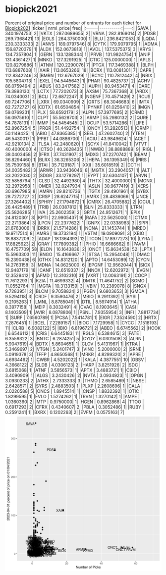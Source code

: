 # biopick2021
Percent of original price and number of entrants for each ticket for [Biopick2021](https://twitter.com/hashtag/Biopick2021)
|ticker |  nrml_price| freq|
|:------|-----------:|----:|
|SAVA   | 340.1974753|    2|
|VKTX   | 287.0689655|    2|
|VRNA   | 282.8169014|    2|
|PDSB   | 269.7368421|   13|
|EOLS   | 264.3750000|    1|
|BLU    | 236.8421053|    3|
|LQDA   | 230.3333333|    2|
|ANVS   | 189.0797546|    8|
|CYTK   | 179.9079795|    1|
|ADMA   | 156.8720379|    1|
|ALDX   | 152.0673813|    1|
|AVDL   | 137.5375375|    3|
|KRYS   | 134.7357804|    1|
|GERN   | 133.1288344|    1|
|PRVB   | 131.9824754|    1|
|ANIP   | 131.4361427|    1|
|MNKD   | 127.3291925|    1|
|CTIC   | 125.0000000|    1|
|APLS   | 120.8279886|    1|
|ATNM   | 120.2290076|    7|
|PTGX   | 117.3469388|    1|
|BLPH   | 113.6887608|    1|
|XAIR   | 113.0653266|   18|
|BCRX   | 113.0081301|    7|
|CAPR   | 112.8342246|    3|
|BMRN   | 112.6767029|    1|
|BCYC   | 110.7812442|    4|
|NBIX   | 105.5804713|    1|
|EXEL   |  94.5445643|    1|
|PHAR   |  90.4825737|    2|
|ACHV   |  86.0759494|    2|
|ABUS   |  83.2417582|    3|
|AUPH   |  80.9453471|    4|
|DARE   |  79.3893130|    1|
|LCTX   |  77.7202073|    3|
|AXSM   |  75.7367368|    3|
|ARDX   |  74.0340031|    2|
|BCLI   |  72.6872247|    3|
|NGENF  |  70.4571429|    2|
|RCUS   |  69.7247706|    1|
|LXRX   |  69.0340909|    2|
|GRTS   |  68.3046683|    6|
|IMTX   |  62.7272727|    6|
|CDTX   |  61.6504854|    1|
|PYNKF  |  61.0256410|    2|
|IMGN   |  59.0769231|    1|
|PLX    |  58.6592179|    2|
|ALPN   |  57.3977695|    2|
|CRMD   |  56.0975610|    1|
|CLPT   |  55.5628703|    3|
|ARMP   |  55.2980132|    2|
|QURE   |  54.7878131|    1|
|IMMP   |  54.5454545|    2|
|OCUP   |  53.5714286|    1|
|LIFE   |  52.8967254|    5|
|PRQR   |  51.4492754|    1|
|ONCY   |  51.2820513|    1|
|ORMP   |  50.1149425|    1|
|ABIO   |  47.8365385|    1|
|SEEL   |  47.2602740|    2|
|YTEN   |  46.5430017|    1|
|PPBT   |  44.0886700|    1|
|ACIU   |  43.9849624|    1|
|ACET   |  42.9210134|    2|
|TLSA   |  42.2480620|    1|
|SCYX   |  41.8410042|    1|
|VTVT   |  40.4000000|    4|
|CTSO   |  40.2628435|    1|
|NWBO   |  38.8888889|    9|
|RIGL   |  38.0403458|    2|
|IFRX   |  37.7431907|    2|
|MDXG   |  37.2270742|    1|
|BEAM   |  36.8294460|    1|
|BLRX   |  36.3265306|    3|
|HEPA   |  36.1395349|    6|
|PIRS   |  35.7509158|    8|
|BTAI   |  35.7129187|    1|
|XXII   |  35.6018519|    2|
|DCTH   |  34.0035482|    3|
|ARWR   |  33.9436046|    8|
|MGTX   |  33.2904057|    1|
|ALT    |  33.2022030|    2|
|SDGR   |  33.1278297|    1|
|EYPT   |  32.6304107|    1|
|ARVN   |  32.5858794|    1|
|CLSD   |  32.4492980|    4|
|THTX   |  32.4000000|    1|
|MGNX   |  32.2972958|    1|
|OMER   |  32.0247934|    1|
|ASLN   |  30.9677419|    3|
|XERS   |  30.6967985|    8|
|AMRN   |  29.8210736|    1|
|TGTX   |  29.4901961|    8|
|SYBX   |  28.7272727|    2|
|CRSP   |  28.6247715|    1|
|AMRX   |  28.4836066|    1|
|JNCE   |  27.3264402|    1|
|SPHRY  |  27.1794872|    1|
|CMRX   |  26.4705882|    2|
|OCUL   |  26.4425489|    1|
|TRIB   |  26.0387812|    1|
|SLN    |  25.8333333|    1|
|LTRN   |  25.5826285|    1|
|IVA    |  25.2602359|    2|
|GRTX   |  24.9512671|    1|
|EPIX   |  24.8120301|    3|
|KPTI   |  22.9905437|    9|
|RAFA   |  22.5625000|    1|
|CTMX   |  22.2713864|    3|
|LPCN   |  22.2377622|    1|
|GNPX   |  22.0338983|    3|
|SPPI   |  21.6763006|    1|
|DRRX   |  21.5714286|    1|
|NCNA   |  21.1453744|    1|
|MREO   |  19.9717514|    8|
|AMRS   |  19.3732194|    1|
|VSTM   |  19.0909091|    3|
|XBIO   |  18.8837209|    2|
|ADAP   |  18.1364393|   12|
|TCON   |  17.8977273|   10|
|LYRA   |  17.8825623|    2|
|GRAY   |  17.7809382|    1|
|PHIO   |  16.6666662|    6|
|PAVM   |  16.4757709|   58|
|ELDN   |  16.1643836|    2|
|ONCT   |  15.8634538|   52|
|LPTX   |  15.5963303|   11|
|BNGO   |  15.4166667|    7|
|STSA   |  15.2954048|    1|
|DMAC   |  15.2390438|    6|
|GTHX   |  14.8312120|    1|
|APTO   |  14.6453089|   12|
|CYCN   |  14.2763158|    3|
|MDNA   |  14.0625000|    6|
|EPGNF  |  12.9562044|    1|
|SIOX   |  12.9487179|   18|
|CANF   |  12.6519337|    2|
|NNOX   |  12.6202972|    1|
|EVGN   |  12.3529412|    1|
|AFMD   |  12.3102310|   31|
|VXRT   |  12.0063191|    2|
|COCP   |  11.7612293|    1|
|KZIA   |  11.4699332|    4|
|DMTK   |  11.4641752|    2|
|SGMO   |  11.0552764|   11|
|MGTA   |  10.3133159|    3|
|VBIV   |  10.2389078|    8|
|SNGX   |   9.7283951|    2|
|BLCM   |   9.7058824|    2|
|PGEN   |   9.6803653|    3|
|GMDA   |   9.5294118|    3|
|CRDF   |   9.3590476|    2|
|MBIO   |   9.2911392|    1|
|BYSI   |   9.2105263|    1|
|LMNL   |   8.8785049|    1|
|DTIL   |   8.5974914|    1|
|ATHA   |   8.3977158|    1|
|MEIP   |   8.3032491|    4|
|CVAC   |   8.1903645|    1|
|CASI   |   8.1403509|    1|
|AVIR   |   8.0878806|    1|
|PSNL   |   7.9355954|    3|
|INFI   |   7.8817734|    1|
|SURF   |   7.6560789|    1|
|PCSA   |   7.5414781|    1|
|EIGR   |   7.3524590|    2|
|HRTX   |   7.2876451|    1|
|BCEL   |   7.2289157|    1|
|BIOC   |   7.1729958|    1|
|CYCC   |   7.1518193|   11|
|CLRB   |   6.9082122|    5|
|IBIO   |   6.8196721|    2|
|ABEO   |   6.6745562|    2|
|HOOK   |   6.6546112|    1|
|CRIS   |   6.6445183|   11|
|RGLS   |   6.5384615|    3|
|FATE   |   6.3559322|    3|
|BNTC   |   6.2874251|    5|
|CYDY   |   6.0301508|    3|
|ALRN   |   5.9047619|    4|
|BDTX   |   5.8604651|    1|
|CLOV   |   5.4131967|    1|
|KTRA   |   5.3469697|    2|
|VTGN   |   5.2401747|    3|
|VINC   |   5.2000000|    2|
|SRNE   |   5.0919378|    3|
|TFFP   |   4.8650568|    1|
|MRKR   |   4.8299320|    2|
|APRE   |   4.6934462|    1|
|CWBR   |   4.5202022|    1|
|KALA   |   4.3877551|   10|
|OBSV   |   4.3668122|    2|
|SLDB   |   4.0306123|    2|
|HARP   |   3.8251926|    2|
|SDC    |   3.6815068|    1|
|ATNF   |   3.5856573|    1|
|APTX   |   3.4883721|    1|
|CBIO   |   3.4090909|    1|
|ALGS   |   3.2430426|    2|
|NVTA   |   3.0934923|    1|
|OPGN   |   3.0930233|    2|
|ATHX   |   2.7333333|    3|
|THMO   |   2.6585489|    1|
|NBSE   |   2.6428571|    2|
|SYRS   |   2.4883503|    1|
|PLXP   |   2.2608696|    1|
|CALA   |   2.0220588|    5|
|ONCS   |   1.8945514|    1|
|CNSP   |   1.8832392|    1|
|OTIC   |   1.8299595|    1|
|EVLO   |   1.5274262|    1|
|TRVN   |   1.3270142|    1|
|AMPE   |   1.0360360|    2|
|MTP    |   0.9750000|    1|
|HGEN   |   0.8962868|    4|
|TTOO   |   0.6917293|    2|
|CFRX   |   0.4340607|    2|
|PBLA   |   0.3052486|    1|
|RUBY   |   0.2591241|    1|
|BXRX   |   0.1202263|    2|
|EVFM   |   0.0575163|    7|
![retvspicks](biopicks.png?raw=true)
